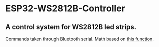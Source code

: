 # ESP32-WS2812B-Controller
A control system for WS2812B led strips.
---
Commands taken through Bluetooth serial. Math based on [this function](https://www.desmos.com/calculator/zzhjku5rpy).
